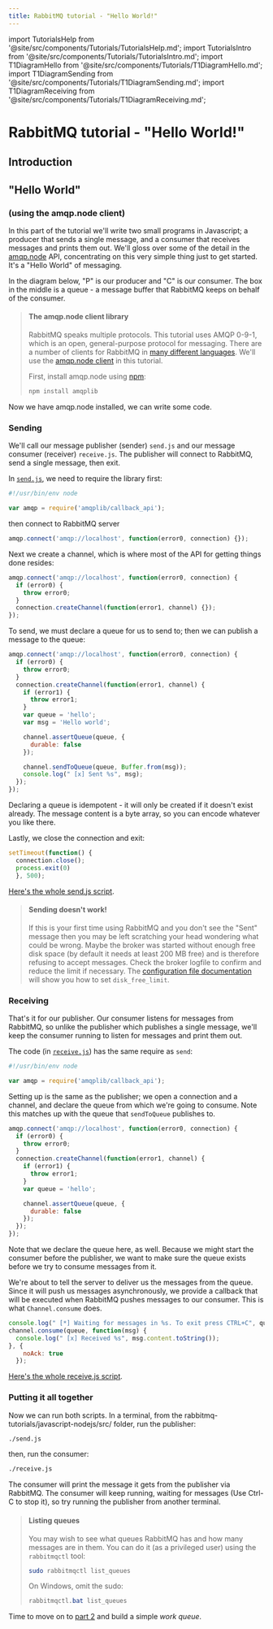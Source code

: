 ```yaml
---
title: RabbitMQ tutorial - "Hello World!"
---
```

<!--
Copyright (c) 2005-2024 Broadcom. All Rights Reserved. The term "Broadcom" refers to Broadcom Inc. and/or its subsidiaries.

All rights reserved. This program and the accompanying materials
are made available under the terms of the under the Apache License,
Version 2.0 (the "License”); you may not use this file except in compliance
with the License. You may obtain a copy of the License at

https://www.apache.org/licenses/LICENSE-2.0

Unless required by applicable law or agreed to in writing, software
distributed under the License is distributed on an "AS IS" BASIS,
WITHOUT WARRANTIES OR CONDITIONS OF ANY KIND, either express or implied.
See the License for the specific language governing permissions and
limitations under the License.
-->

import TutorialsHelp from '@site/src/components/Tutorials/TutorialsHelp.md';
import TutorialsIntro from '@site/src/components/Tutorials/TutorialsIntro.md';
import T1DiagramHello from '@site/src/components/Tutorials/T1DiagramHello.md';
import T1DiagramSending from '@site/src/components/Tutorials/T1DiagramSending.md';
import T1DiagramReceiving from '@site/src/components/Tutorials/T1DiagramReceiving.md';

# RabbitMQ tutorial - "Hello World!"

## Introduction

<TutorialsHelp/>
<TutorialsIntro/>

## "Hello World"
### (using the amqp.node client)

In this part of the tutorial we'll write two small programs in Javascript; a
producer that sends a single message, and a consumer that receives
messages and prints them out.  We'll gloss over some of the detail in
the [amqp.node](http://www.squaremobius.net/amqp.node/) API, concentrating on this very simple thing just to get
started. It's a "Hello World" of messaging.

In the diagram below, "P" is our producer and "C" is our consumer. The
box in the middle is a queue - a message buffer that RabbitMQ keeps
on behalf of the consumer.

<T1DiagramHello/>

> #### The amqp.node client library
> RabbitMQ speaks multiple protocols. This tutorial uses AMQP 0-9-1, which is an open,
> general-purpose protocol for messaging. There are a number of clients
> for RabbitMQ in [many different
> languages](/docs/devtools). We'll
> use the [amqp.node client](http://www.squaremobius.net/amqp.node/) in this tutorial.
>
> First, install amqp.node using [npm](https://www.npmjs.com):
>
> ```bash
> npm install amqplib
> ```

Now we have amqp.node installed, we can write some
code.

### Sending

<T1DiagramSending/>

We'll call our message publisher (sender) `send.js` and our message consumer (receiver)
`receive.js`.  The publisher will connect to RabbitMQ, send a single message,
then exit.

In
[`send.js`](https://github.com/rabbitmq/rabbitmq-tutorials/blob/main/javascript-nodejs/src/send.js),
we need to require the library first:

```javascript
#!/usr/bin/env node

var amqp = require('amqplib/callback_api');
```

then connect to RabbitMQ server

```javascript
amqp.connect('amqp://localhost', function(error0, connection) {});
```

Next we create a channel, which is where most of the API for getting
things done resides:

```javascript
amqp.connect('amqp://localhost', function(error0, connection) {
  if (error0) {
    throw error0;
  }
  connection.createChannel(function(error1, channel) {});
});
```

To send, we must declare a queue for us to send to; then we can publish a message
to the queue:

```javascript
amqp.connect('amqp://localhost', function(error0, connection) {
  if (error0) {
    throw error0;
  }
  connection.createChannel(function(error1, channel) {
    if (error1) {
      throw error1;
    }
    var queue = 'hello';
    var msg = 'Hello world';

    channel.assertQueue(queue, {
      durable: false
    });

    channel.sendToQueue(queue, Buffer.from(msg));
    console.log(" [x] Sent %s", msg);
  });
});
```

Declaring a queue is idempotent - it will only be created if it doesn't
exist already. The message content is a byte array, so you can encode
whatever you like there.

Lastly, we close the connection and exit:

```javascript
setTimeout(function() {
  connection.close();
  process.exit(0)
  }, 500);
```

[Here's the whole send.js script](https://github.com/rabbitmq/rabbitmq-tutorials/blob/main/javascript-nodejs/src/send.js).

> #### Sending doesn't work!
>
> If this is your first time using RabbitMQ and you don't see the "Sent"
> message then you may be left scratching your head wondering what could
> be wrong. Maybe the broker was started without enough free disk space
> (by default it needs at least 200 MB free) and is therefore refusing to
> accept messages. Check the broker logfile to confirm and reduce the
> limit if necessary. The <a
> href="../configure#config-items">configuration
> file documentation</a> will show you how to set <code>disk_free_limit</code>.


### Receiving

That's it for our publisher.  Our consumer listens for messages from
RabbitMQ, so unlike the publisher which publishes a single message, we'll
keep the consumer running to listen for messages and print them out.

<T1DiagramReceiving/>

The code (in [`receive.js`](https://github.com/rabbitmq/rabbitmq-tutorials/blob/main/javascript-nodejs/src/receive.js)) has the same require as `send`:

```javascript
#!/usr/bin/env node

var amqp = require('amqplib/callback_api');
```

Setting up is the same as the publisher; we open a connection and a
channel, and declare the queue from which we're going to consume.
Note this matches up with the queue that `sendToQueue` publishes to.

```javascript
amqp.connect('amqp://localhost', function(error0, connection) {
  if (error0) {
    throw error0;
  }
  connection.createChannel(function(error1, channel) {
    if (error1) {
      throw error1;
    }
    var queue = 'hello';

    channel.assertQueue(queue, {
      durable: false
    });
  });
});
```

Note that we declare the queue here, as well. Because we might start
the consumer before the publisher, we want to make sure the queue exists
before we try to consume messages from it.

We're about to tell the server to deliver us the messages from the
queue. Since it will push us messages asynchronously, we provide a
callback that will be executed when RabbitMQ pushes messages to
our consumer. This is what `Channel.consume` does.

```javascript
console.log(" [*] Waiting for messages in %s. To exit press CTRL+C", queue);
channel.consume(queue, function(msg) {
  console.log(" [x] Received %s", msg.content.toString());
}, {
    noAck: true
  });
```

[Here's the whole receive.js script](https://github.com/rabbitmq/rabbitmq-tutorials/blob/main/javascript-nodejs/src/receive.js).

### Putting it all together

Now we can run both scripts. In a terminal, from the rabbitmq-tutorials/javascript-nodejs/src/ folder, run the publisher:

```bash
./send.js
```

then, run the consumer:

```bash
./receive.js
```

The consumer will print the message it gets from the publisher via
RabbitMQ. The consumer will keep running, waiting for messages (Use Ctrl-C to stop it), so try running
the publisher from another terminal.

> #### Listing queues
>
> You may wish to see what queues RabbitMQ has and how many
> messages are in them. You can do it (as a privileged user) using the `rabbitmqctl` tool:
>
> ```bash
> sudo rabbitmqctl list_queues
> ```
>
> On Windows, omit the sudo:
> ```powershell
> rabbitmqctl.bat list_queues
> ```

Time to move on to [part 2](./tutorial-two-javascript) and build a simple _work queue_.

